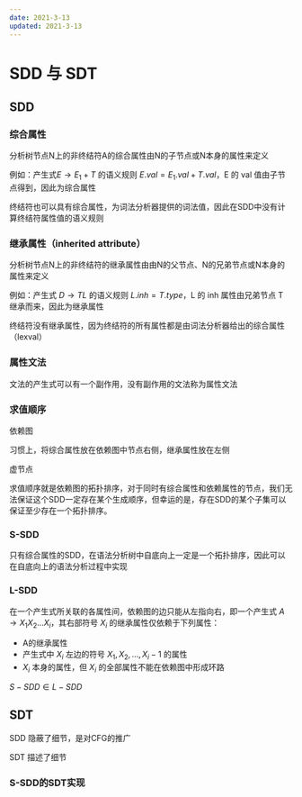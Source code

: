 ```yaml
---
date: 2021-3-13
updated: 2021-3-13
---
```


# SDD 与 SDT

## SDD

### 综合属性

分析树节点N上的非终结符A的综合属性由N的子节点或N本身的属性来定义

例如：产生式$E\rightarrow E_1+T$ 的语义规则 $E.val=E_1.val+T.val$，E 的 val 值由子节点得到，因此为综合属性

终结符也可以具有综合属性，为词法分析器提供的词法值，因此在SDD中没有计算终结符属性值的语义规则

### 继承属性（inherited attribute）

分析树节点N上的非终结符的继承属性由由N的父节点、N的兄弟节点或N本身的属性来定义

例如：产生式 $D\rightarrow TL$ 的语义规则 $L.inh=T.type$，L 的 inh 属性由兄弟节点 T 继承而来，因此为继承属性

终结符没有继承属性，因为终结符的所有属性都是由词法分析器给出的综合属性（lexval）

### 属性文法

文法的产生式可以有一个副作用，没有副作用的文法称为属性文法

### 求值顺序

依赖图

习惯上，将综合属性放在依赖图中节点右侧，继承属性放在左侧

虚节点

求值顺序就是依赖图的拓扑排序，对于同时有综合属性和依赖属性的节点，我们无法保证这个SDD一定存在某个生成顺序，但幸运的是，存在SDD的某个子集可以保证至少存在一个拓扑排序。

### S-SDD

只有综合属性的SDD，在语法分析树中自底向上一定是一个拓扑排序，因此可以在自底向上的语法分析过程中实现

### L-SDD

在一个产生式所关联的各属性间，依赖图的边只能从左指向右，即一个产生式 $A\rightarrow X_1X_2\ldots X_i$，其右部符号 $X_i$ 的继承属性仅依赖于下列属性：

- A的继承属性
- 产生式中 $X_i$ 左边的符号 $X_1,X_2,\ldots,X_i-1$ 的属性
- $X_i$ 本身的属性，但 $X_i$ 的全部属性不能在依赖图中形成环路

$S-SDD \in L-SDD$

## SDT

SDD 隐蔽了细节，是对CFG的推广

SDT 描述了细节

### S-SDD的SDT实现